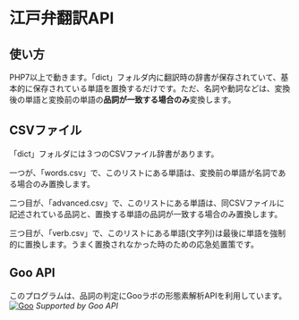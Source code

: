 # 江戸弁翻訳API

## 使い方

PHP7以上で動きます。「dict」フォルダ内に翻訳時の辞書が保存されていて、基本的に保存されている単語を置換するだけです。ただ、名詞や動詞などは、変換後の単語と変換前の単語の**品詞が一致する場合のみ**変換します。

## CSVファイル

「dict」フォルダには３つのCSVファイル辞書があります。

一つが、「words.csv」で、このリストにある単語は、変換前の単語が名詞である場合のみ置換します。

二つ目が、「advanced.csv」で、このリストにある単語は、同CSVファイルに記述されている品詞と、置換する単語の品詞が一致する場合のみ置換します。

三つ目が、「verb.csv」で、このリストにある単語(文字列)は最後に単語を強制的に置換します。うまく置換されなかった時のための応急処置策です。

## Goo API
このプログラムは、品詞の判定にGooラボの形態素解析APIを利用しています。
[![Goo](https://u.xgoo.jp/img/sgoo.png)](http://www.goo.ne.jp/)
*Supported by Goo API*
